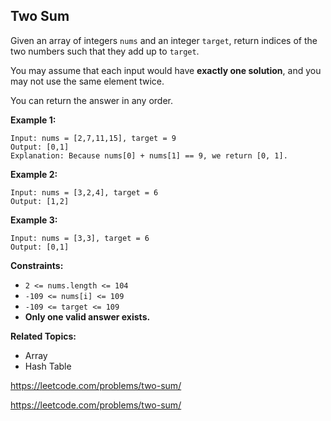 ## Two Sum

Given an array of integers ```nums``` and an integer ```target```, return indices of the two numbers such that they add up to ```target```.

You may assume that each input would have **exactly one solution**, and you may not use the same element twice.

You can return the answer in any order.



**Example 1:**

```
Input: nums = [2,7,11,15], target = 9
Output: [0,1]
Explanation: Because nums[0] + nums[1] == 9, we return [0, 1].
```
**Example 2:**

```
Input: nums = [3,2,4], target = 6
Output: [1,2]
```

**Example 3:**

```
Input: nums = [3,3], target = 6
Output: [0,1]
```

**Constraints:**

- ```2 <= nums.length <= 104```
- ```-109 <= nums[i] <= 109```
- ```-109 <= target <= 109```
- **Only one valid answer exists.**

**Related Topics:**
- Array
- Hash Table

https://leetcode.com/problems/two-sum/

https://leetcode.com/problems/two-sum/